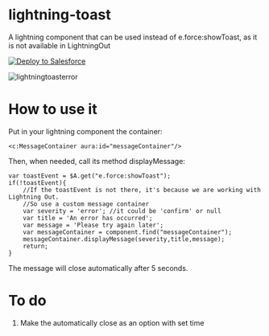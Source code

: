 # lightning-toast

A lightning component that can be used instead of e.force:showToast, as it is not available in LightningOut

<a href="https://githubsfdeploy.herokuapp.com">
  <img alt="Deploy to Salesforce" src="https://raw.githubusercontent.com/afawcett/githubsfdeploy/master/deploy.png">
</a>

![lightningtoasterror](https://user-images.githubusercontent.com/12348998/36779957-ef8875cc-1c71-11e8-97a7-cb98b97680f2.PNG)

# How to use it

Put in your lightning component the container:

```
<c:MessageContainer aura:id="messageContainer"/>
```

Then, when needed, call its method displayMessage:

```
var toastEvent = $A.get("e.force:showToast");
if(!toastEvent){
    //If the toastEvent is not there, it's because we are working with Lightning Out.
    //So use a custom message container
    var severity = 'error'; //it could be 'confirm' or null
    var title = 'An error has occurred';
    var message = 'Please try again later';
    var messageContainer = component.find("messageContainer");
    messageContainer.displayMessage(severity,title,message);
    return;
}
```

The message will close automatically after 5 seconds.

# To do

1. Make the automatically close as an option with set time
